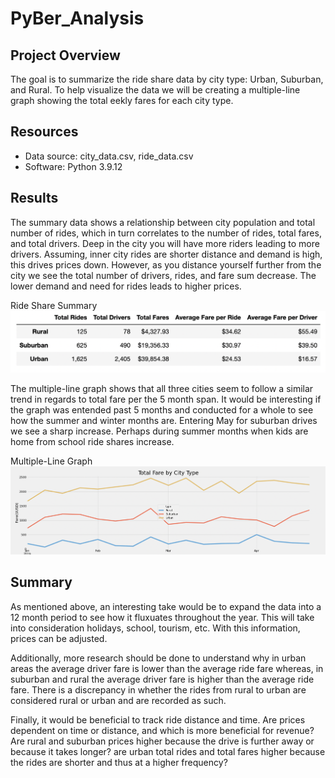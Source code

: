 # PyBer_Analysis

## Project Overview
The goal is to summarize the ride share data by city type: Urban, Suburban, and Rural. To help visualize the data we will be creating a multiple-line graph showing the total eekly fares for each city type. 

## Resources
-   Data source: city_data.csv, ride_data.csv
-   Software: Python 3.9.12 

## Results

The summary data shows a relationship between city population and total number of rides, which in turn correlates to the number of rides, total fares, and total drivers. Deep in the city you will have more riders leading to more drivers. Assuming, inner city rides are shorter distance and demand is high, this drives prices down. However, as you distance yourself further from the city we see the total number of drivers, rides, and fare sum decrease. The lower demand and need for rides leads to higher prices. 

Ride Share Summary 
![Ride Share Summary ](https://github.com/nfujikad/PyBer_Analysis/blob/main/Resources/Summary.png)

The multiple-line graph shows that all three cities seem to follow a similar trend in regards to total fare per the 5 month span. It would be interesting if the graph was entended past 5 months and conducted for a whole to see how the summer and winter months are. Entering May for suburban drives we see a sharp increase. Perhaps during summer months when kids are home from school ride shares increase. 

Multiple-Line Graph
![Multiple-Line Graph](https://github.com/nfujikad/PyBer_Analysis/blob/main/Resources/Multiple_Line_Graph.png)

## Summary
As mentioned above, an interesting take would be to expand the data into a 12 month period to see how it fluxuates throughout the year. This will take into consideration holidays, school, tourism, etc. With this information, prices can be adjusted. 

Additionally, more research should be done to understand why in urban areas the average driver fare is lower than the average ride fare whereas, in suburban and rural the average driver fare is higher than the average ride fare. There is a discrepancy in whether the rides from rural to urban are considered rural or urban and are recorded as such. 

Finally, it would be beneficial to track ride distance and time. Are prices dependent on time or distance, and which is more beneficial for revenue? Are rural and suburban prices higher because the drive is further away or because it takes longer? are urban total rides and total fares higher because the rides are shorter and thus at a higher frequency?